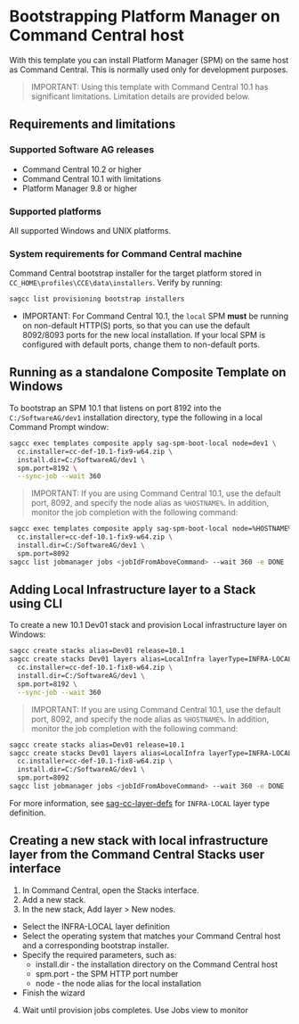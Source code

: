 # Bootstrapping Platform Manager on Command Central host

With this template you can install Platform Manager (SPM) on the same host as Command Central. This is normally used only for development purposes.

> IMPORTANT: Using this template with Command Central 10.1 has significant limitations. Limitation details are provided below.

## Requirements and limitations

### Supported Software AG releases

* Command Central 10.2 or higher
* Command Central 10.1 with limitations
* Platform Manager 9.8 or higher

### Supported platforms

All supported Windows and UNIX platforms.

### System requirements for Command Central machine

Command Central bootstrap installer for the target platform stored in `CC_HOME\profiles\CCE\data\installers`. Verify by running:

```bash
sagcc list provisioning bootstrap installers
```

* IMPORTANT: For Command Central 10.1, the `local` SPM **must** be running on non-default HTTP(S) ports, so that you can use the default 8092/8093 ports for the new local installation. If your local SPM is configured with default ports, change them to non-default ports.

## Running as a standalone Composite Template on Windows

To bootstrap an SPM 10.1 that listens on port 8192 into the `C:/SoftwareAG/dev1` installation directory, type the following in a local Command Prompt window:

```bash
sagcc exec templates composite apply sag-spm-boot-local node=dev1 \
  cc.installer=cc-def-10.1-fix9-w64.zip \
  install.dir=C:/SoftwareAG/dev1 \
  spm.port=8192 \
  --sync-job --wait 360
```

> IMPORTANT: If you are using Command Central 10.1, use the default port, 8092, and specify the node alias as `%HOSTNAME%`. In addition, monitor the job completion with the following command:

```bash
sagcc exec templates composite apply sag-spm-boot-local node=%HOSTNAME% \
  cc.installer=cc-def-10.1-fix9-w64.zip \
  install.dir=C:/SoftwareAG/dev1 \
  spm.port=8092
sagcc list jobmanager jobs <jobIdFromAboveCommand> --wait 360 -e DONE
```

## Adding Local Infrastructure layer to a Stack using CLI

To create a new 10.1 Dev01 stack and provision Local infrastructure layer on Windows:

```bash
sagcc create stacks alias=Dev01 release=10.1
sagcc create stacks Dev01 layers alias=LocalInfra layerType=INFRA-LOCAL node=dev1 \
  cc.installer=cc-def-10.1-fix8-w64.zip \
  install.dir=C:/SoftwareAG/dev1 \
  spm.port=8192 \
  --sync-job --wait 360
```

> IMPORTANT: If you are using Command Central 10.1, use the default port, 8092, and specify the node alias as `%HOSTNAME%`. In addition, monitor the job completion with the following command:

```bash
sagcc create stacks alias=Dev01 release=10.1
sagcc create stacks Dev01 layers alias=LocalInfra layerType=INFRA-LOCAL node=%HOSTNAME% \
  cc.installer=cc-def-10.1-fix8-w64.zip \
  install.dir=C:/SoftwareAG/dev1 \
  spm.port=8092
sagcc list jobmanager jobs <jobIdFromAboveCommand> --wait 360 -e DONE
```

For more information, see [sag-cc-layer-defs](../sag-cc-layer-defs/template.yaml) for `INFRA-LOCAL` layer type definition.

## Creating a new stack with local infrastructure layer from the Command Central Stacks user interface

1. In Command Central, open the Stacks interface.
2. Add a new stack.
3. In the new stack, Add layer > New nodes.
  * Select the INFRA-LOCAL layer definition
  * Select the operating system that matches your Command Central host and a corresponding bootstrap installer.
  * Specify the required parameters, such as:
    * install.dir - the installation directory on the Command Central host
    * spm.port - the SPM HTTP port number
    * node - the node alias for the local installation
  * Finish the wizard
4. Wait until provision jobs completes. Use Jobs view to monitor
